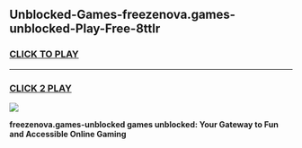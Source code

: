 
## Unblocked-Games-freezenova.games-unblocked-Play-Free-8ttlr
<h3>
<a href="https://premium76.site?title=freezenova.games-unblocked&ref=18A">CLICK TO PLAY</a></h3>
<hr>

<h3>
<a href="https://premium76.site?title=freezenova.games-unblocked&ref=18A">CLICK 2 PLAY</a>
  
</h3>

<a href="https://premium76.site?title=freezenova.games-unblocked&ref=18A"><img src="https://clearcache.store/games.png"></a>


**freezenova.games-unblocked games unblocked: Your Gateway to Fun and Accessible Online Gaming**
